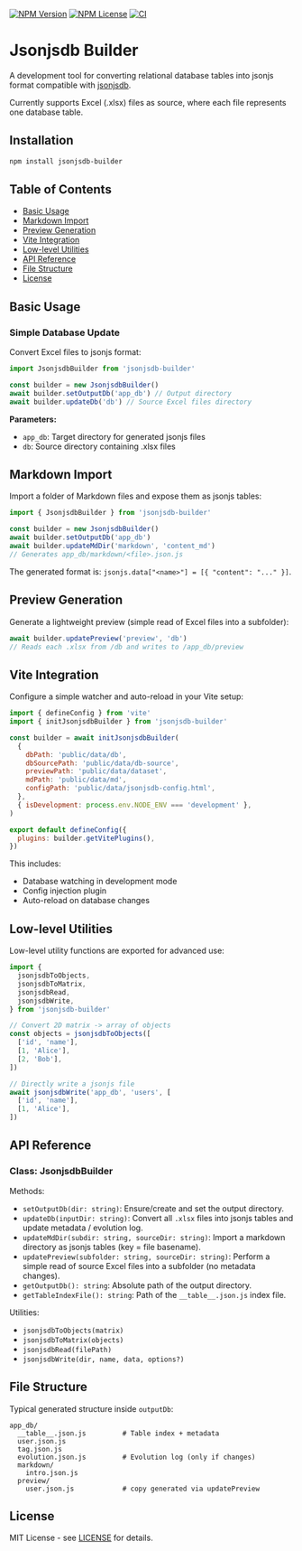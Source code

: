 [![NPM Version](https://img.shields.io/npm/v/jsonjsdb-builder)](https://www.npmjs.com/package/jsonjsdb-builder)
[![NPM License](https://img.shields.io/npm/l/jsonjsdb-builder)](LICENSE)
[![CI](https://github.com/bassim-matar/jsonjsdb/workflows/CI/badge.svg)](https://github.com/bassim-matar/jsonjsdb/actions/workflows/ci.yml)

# Jsonjsdb Builder

A development tool for converting relational database tables into jsonjs format compatible with [jsonjsdb](../jsonjsdb).

Currently supports Excel (.xlsx) files as source, where each file represents one database table.

## Installation

```bash
npm install jsonjsdb-builder
```

## Table of Contents

- [Basic Usage](#basic-usage)
- [Markdown Import](#markdown-import)
- [Preview Generation](#preview-generation)
- [Vite Integration](#vite-integration)
- [Low-level Utilities](#low-level-utilities)
- [API Reference](#api-reference)
- [File Structure](#file-structure)
- [License](#license)

## Basic Usage

### Simple Database Update

Convert Excel files to jsonjs format:

```js
import JsonjsdbBuilder from 'jsonjsdb-builder'

const builder = new JsonjsdbBuilder()
await builder.setOutputDb('app_db') // Output directory
await builder.updateDb('db') // Source Excel files directory
```

**Parameters:**

- `app_db`: Target directory for generated jsonjs files
- `db`: Source directory containing .xlsx files

## Markdown Import

Import a folder of Markdown files and expose them as jsonjs tables:

```js
import { JsonjsdbBuilder } from 'jsonjsdb-builder'

const builder = new JsonjsdbBuilder()
await builder.setOutputDb('app_db')
await builder.updateMdDir('markdown', 'content_md')
// Generates app_db/markdown/<file>.json.js
```

The generated format is: `jsonjs.data["<name>"] = [{ "content": "..." }]`.

## Preview Generation

Generate a lightweight preview (simple read of Excel files into a subfolder):

```js
await builder.updatePreview('preview', 'db')
// Reads each .xlsx from /db and writes to /app_db/preview
```

## Vite Integration

Configure a simple watcher and auto-reload in your Vite setup:

```js
import { defineConfig } from 'vite'
import { initJsonjsdbBuilder } from 'jsonjsdb-builder'

const builder = await initJsonjsdbBuilder(
  {
    dbPath: 'public/data/db',
    dbSourcePath: 'public/data/db-source',
    previewPath: 'public/data/dataset',
    mdPath: 'public/data/md',
    configPath: 'public/data/jsonjsdb-config.html',
  },
  { isDevelopment: process.env.NODE_ENV === 'development' },
)

export default defineConfig({
  plugins: builder.getVitePlugins(),
})
```

This includes:

- Database watching in development mode
- Config injection plugin
- Auto-reload on database changes

## Low-level Utilities

Low-level utility functions are exported for advanced use:

```js
import {
  jsonjsdbToObjects,
  jsonjsdbToMatrix,
  jsonjsdbRead,
  jsonjsdbWrite,
} from 'jsonjsdb-builder'

// Convert 2D matrix -> array of objects
const objects = jsonjsdbToObjects([
  ['id', 'name'],
  [1, 'Alice'],
  [2, 'Bob'],
])

// Directly write a jsonjs file
await jsonjsdbWrite('app_db', 'users', [
  ['id', 'name'],
  [1, 'Alice'],
])
```

## API Reference

### Class: JsonjsdbBuilder

Methods:

- `setOutputDb(dir: string)`: Ensure/create and set the output directory.
- `updateDb(inputDir: string)`: Convert all `.xlsx` files into jsonjs tables and update metadata / evolution log.
- `updateMdDir(subdir: string, sourceDir: string)`: Import a markdown directory as jsonjs tables (key = file basename).
- `updatePreview(subfolder: string, sourceDir: string)`: Perform a simple read of source Excel files into a subfolder (no metadata changes).
- `getOutputDb(): string`: Absolute path of the output directory.
- `getTableIndexFile(): string`: Path of the `__table__.json.js` index file.

Utilities:

- `jsonjsdbToObjects(matrix)`
- `jsonjsdbToMatrix(objects)`
- `jsonjsdbRead(filePath)`
- `jsonjsdbWrite(dir, name, data, options?)`

## File Structure

Typical generated structure inside `outputDb`:

```
app_db/
  __table__.json.js         # Table index + metadata
  user.json.js
  tag.json.js
  evolution.json.js         # Evolution log (only if changes)
  markdown/
    intro.json.js
  preview/
    user.json.js            # copy generated via updatePreview
```

## License

MIT License - see [LICENSE](LICENSE) for details.
